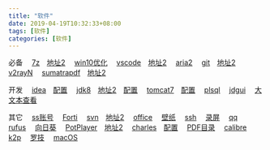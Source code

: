 ```yaml
---
title: "软件"
date: 2019-04-19T10:32:33+08:00
tags: [软件]
categories: [软件]
---
```


必备
&emsp;[7z](https://7-zip.org)&emsp;[地址2](https://dl.softmgr.qq.com/original/Compression/7z1900-x64.exe)
&emsp;[win10优化](https://github.com/yzlc/Win10-Initial-Setup-Script/archive/master.zip)
&emsp;[vscode](https://code.visualstudio.com/docs/?dv=win64)&emsp;[地址2](https://dl.softmgr.qq.com/original/Development/VSCodeUserSetup-x64-1.40.2.exe)
&emsp;[aria2](/files/soft/aria2.zip)
&emsp;[git](https://git-scm.com/download/win)&emsp;[地址2](https://dl.softmgr.qq.com/original/Development/Git-2.25.1-64-bit.exe)
&emsp;[v2rayN](https://github.com/2dust/v2rayN/releases)
&emsp;[sumatrapdf](https://sumatrapdfreader.org/downloadafter.html)&emsp;[地址2](https://sm.myapp.com/original/Office/SumatraPDF-3.1.2-64-install.exe)

开发
&emsp;[idea](https://jetbrains.com/idea/download/download-thanks.html?platform=windowsZip&code=IIC)&emsp;[配置](/post/config/win/idea)
&emsp;[jdk8](https://oracle.com/technetwork/java/javase/downloads/jdk8-downloads-2133151.html)&emsp;[地址2](https://dl.softmgr.qq.com/original/Development/jdk-8u191-windows-x64-8.0.1910.12.exe)&emsp;[配置](/post/config/win/jdk8)
&emsp;[tomcat7](https://archive.apache.org/dist/tomcat/tomcat-7/v7.0.92/bin/apache-tomcat-7.0.92-windows-x64.zip)&emsp;[配置](/post/config/win/tomcat)
&emsp;[plsql](/post/config/win/plsql/)
&emsp;[jdgui](https://github.com/java-decompiler/jd-gui/releases)
&emsp;[大文本查看](http://ghisler.fileburst.com/addons/lister32.zip)

其它
&emsp;[ss账号](https://github.com/selierlin/Share-SSR-V2ray)
&emsp;[Forti](https://fortinet-public.s3.cn-north-1.amazonaws.com.cn/FortiClient_Download/FortiClient_5_6_6_windows_and_macos_system/FortiClientSetup_5.6.6.1167_vpnonly_x64.exe)
&emsp;[svn](https://tortoisesvn.net/downloads.html)&emsp;[地址2](https://dl.softmgr.qq.com/original/Development/TortoiseSVN-1.13.1.28686-x64-svn-1.13.0.msi)
&emsp;[office](https://otp.landian.vip/redirect/download.html)
&emsp;[壁纸](https://microsoft.com/store/productId/9NBLGGH1ZBKW)
&emsp;[ssh](https://mobaxterm.mobatek.net/download-home-edition.html)
&emsp;[录屏](https://microsoft.com/store/productId/9N3SQK8PDS8G)
&emsp;[qq](https://microsoft.com/store/productId/9NHLGF0ZWC5S)
&emsp;[rufus](https://github.com/pbatard/rufus/releases)
&emsp;[向日葵](https://sunlogin.oray.com/personal/download/)
&emsp;[PotPlayer](https://videohelp.com/software/PotPlayer/old-versions#download)&emsp;[地址2](https://dl.softmgr.qq.com/original/Video/PotPlayerSetup64_1.7.16291_1.exe)
&emsp;[charles](https://charlesproxy.com/latest-release/download.do#)&emsp;[配置](/post/config/win/charles)
&emsp;[PDF目录](https://github.com/ifnoelse/pdf-bookmark)
&emsp;[calibre](https://calibre-ebook.com/download_windows)
&emsp;[k2p](https://github.com/hanwckf/rt-n56u)
&emsp;[罗技](https://download01.logi.com/web/ftp/pub/techsupport/gaming/LGS_9.02.65_x64_Logitech.exe)
&emsp;[macOS](https://mirrors.dtops.cc/iso/MacOS/daliansky_macos/)
